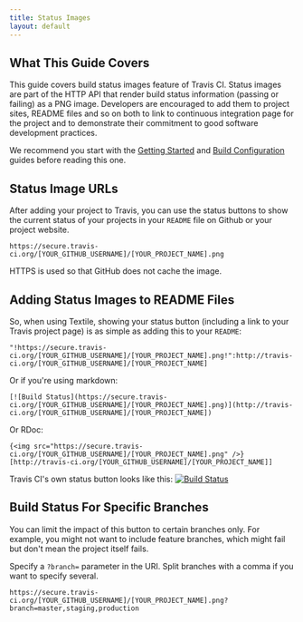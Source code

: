 ```yaml
---
title: Status Images
layout: default
---
```


## What This Guide Covers

This guide covers build status images feature of Travis CI. Status images are part of the HTTP API that render build status information
(passing or failing) as a PNG image. Developers are encouraged to add them to project sites, README files and so on both to link to
continuous integration page for the project and to demonstrate their commitment to good software development practices.

We recommend you start with the [Getting Started](/docs/user/getting-started/) and [Build Configuration](/docs/user/build-configuration/) guides before reading this one.


## Status Image URLs

After adding your project to Travis, you can use the status buttons to show the current status of your projects in your `README` file on Github or your project website.

    https://secure.travis-ci.org/[YOUR_GITHUB_USERNAME]/[YOUR_PROJECT_NAME].png

HTTPS is used so that GitHub does not cache the image.


## Adding Status Images to README Files

So, when using Textile, showing your status button (including a link to your Travis project page) is as simple as adding this to your `README`:

    "!https://secure.travis-ci.org/[YOUR_GITHUB_USERNAME]/[YOUR_PROJECT_NAME].png!":http://travis-ci.org/[YOUR_GITHUB_USERNAME]/[YOUR_PROJECT_NAME]

Or if you're using markdown:

    [![Build Status](https://secure.travis-ci.org/[YOUR_GITHUB_USERNAME]/[YOUR_PROJECT_NAME].png)](http://travis-ci.org/[YOUR_GITHUB_USERNAME]/[YOUR_PROJECT_NAME])

Or RDoc:

    {<img src="https://secure.travis-ci.org/[YOUR_GITHUB_USERNAME]/[YOUR_PROJECT_NAME].png" />}[http://travis-ci.org/[YOUR_GITHUB_USERNAME]/[YOUR_PROJECT_NAME]]

Travis CI's own status button looks like this: [![Build Status](https://secure.travis-ci.org/travis-ci/travis-ci.png)](http://travis-ci.org/travis-ci/travis-ci)


## Build Status For Specific Branches

You can limit the impact of this button to certain branches only. For example, you might not want to include feature branches, which might fail but don't mean the project itself fails.

Specify a `?branch=` parameter in the URI. Split branches with a comma if you want to specify several.

    https://secure.travis-ci.org/[YOUR_GITHUB_USERNAME]/[YOUR_PROJECT_NAME].png?branch=master,staging,production
